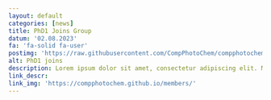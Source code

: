 ```yaml
---
layout: default
categories: [news]
title: PhD1 Joins Group
datum: '02.08.2023'
fa: 'fa-solid fa-user'
postimg: 'https://raw.githubusercontent.com/CompPhotoChem/compphotochem.github.io/main/img/members/member3.png'
alt: PhD1 joins
description: Lorem ipsum dolor sit amet, consectetur adipiscing elit. Morbi nisl erat, viverra ut venenatis et, suscipit et nisl. Integer eget ante augue. Nunc quis placerat ipsum. Maecenas pellentesque sem vel ex eleifend, ac volutpat erat porta. Pellentesque habitant morbi tristique senectus et netus et malesuada fames ac turpis egestas. Duis et ultrices nulla, vitae vehicula magna. Pellentesque ultrices eget dui id pulvinar. Nulla velit nulla, vehicula tempus sodales non, hendrerit vel tellus. Donec porta vehicula faucibus. Nulla dignissim augue orci, quis condimentum tellus posuere sed. Etiam rutrum pulvinar est. Integer et tincidunt lectus. Vivamus eleifend erat et diam mollis, nec tincidunt enim tincidunt.
link_descr: 
link_img: 'https://compphotochem.github.io/members/'
---
```


